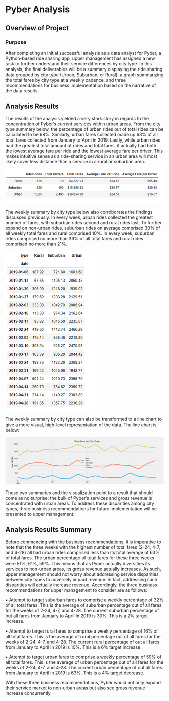 # Pyber Analysis

## Overview of Project

### Purpose

After completing an initial successful analysis as a data analyst for Pyber, a Python-based ride sharing app, upper management has assigned a new task to further understand their service differences by city type. In this analysis, the final deliverables will be a summary displaying the ride sharing data grouped by city type (Urban, Suburban, or Rural), a graph summarizing the total fares by city type at a weekly cadence, and three recommendations for business implementation based on the narrative of the data results. 

## Analysis Results 

The results of the analysis yielded a very stark story in regards to the concentration of Pyber’s current services within urban areas. From the city type summary below, the percentage of urban rides out of total rides can be calculated to be 68%. Similarly, urban fares collected made up 63% of all total fares collected from January to April in 2019. Lastly, while urban rides had the greatest total amount of rides and total fares, it actually had both the lowest average fare per ride and the lowest average fare per driver. This makes intuitive sense as a ride-sharing service in an urban area will most likely cover less distance than a service in a rural or suburban area.

<img src = "https://github.com/Jafranco96/PyBer_Analysis/blob/main/Resources/City_type_summary.PNG">

The weekly summary by city type below also corroborates the findings discussed previously. In every week, urban rides collected the greatest number of fares, with suburban rides second and rural rides last. To further expand on non-urban rides, suburban rides on average comprised 30% of all weekly total fares and rural comprised 10%. In every week, suburban rides comprised no more than 36% of all total fares and rural rides comprised no more than 21%. 

<img src = "https://github.com/Jafranco96/PyBer_Analysis/blob/main/Resources/weekly_summary.PNG">

The weekly summary by city type can also be transformed to a line chart to give a more visual, high-level representation of the data. The line chart is below:

<img src = "https://github.com/Jafranco96/PyBer_Analysis/blob/main/Analysis/Pyber_fare_summary.png">

These two summaries and the visualization point to a result that should come as no surprise: the bulk of Pyber’s services and gross revenue is concentrated with urban areas. To address these disparities among city types, three business recommendations for future implementation will be presented to upper management.

## Analysis Results Summary

Before commencing with the business recommendations, it is imperative to note that the three weeks with the highest number of total fares (2-24, 4-7, and 4-28) all had urban rides comprised less than its total average of 63% of total fares. The urban percentage of total fares for these three weeks were 51%, 61%, 59%. This means that as Pyber actually diversifies its services to non-urban areas, its gross revenue actually increases. As such, upper management should not worry about addressing service disparities between city types to adversely impact revenue. In fact, addressing such disparities will actually increase revenue. Accordingly, the three business recommendations for upper management to consider are as follows:

•	Attempt to target suburban fares to comprise a weekly percentage of 32% of all total fares. This is the average of suburban percentage out of all fares for the weeks of 2-24, 4-7, and 4-28. The current suburban percentage of out all fares from January to April in 2019 is 30%. This is a 2% target increase.

•	Attempt to target rural fares to comprise a weekly percentage of 16% of all total fares. This is the average of rural percentage out of all fares for the weeks of 2-24, 4-7, and 4-28. The current rural percentage of out all fares from January to April in 2019 is 10%. This is a 6% target increase.

•	 Attempt to target urban fares to comprise a weekly percentage of 59% of all total fares. This is the average of urban percentage out of all fares for the weeks of 2-24, 4-7, and 4-28. The current urban percentage of out all fares from January to April in 2019 is 63%. This is a 4% target decrease.

With these three business recommendations, Pyber would not only expand their service market to non-urban areas but also see gross revenue increase concurrently. 
